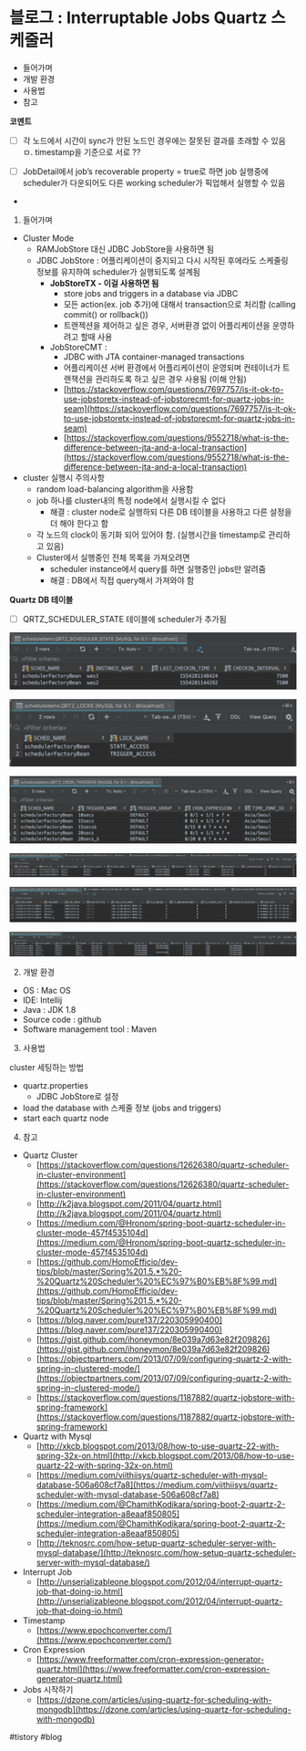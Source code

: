 # 블로그 : Interruptable Jobs Quartz 스케줄러
* 들어가며
* 개발 환경
* 사용법
* 참고

**코멘트**
- [ ] 각 노드에서 시간이 sync가 안된 노드인 경우에는 잘못된 결과를 초래할 수 있음
ㅁ. timestamp을 기준으로 서로 ??

- [ ] JobDetail에서 job’s recoverable property = true로 하면 job 실행중에 scheduler가 다운되어도 다른 working scheduler가 픽업해서 실행할 수 있음

-

1. 들어가며

* Cluster Mode
	* RAMJobStore 대신 JDBC JobStore을 사용하면 됨
	* JDBC JobStore : 어플리케이션이 중지되고 다시 시작된 후에라도 스케줄링 정보를 유지하여 scheduler가 실행되도록 설계됨
		* **JobStoreTX - 이걸 사용하면 됨**
			* store jobs and triggers in a database via JDBC
			* 모든 action(ex. job 추가)에 대해서 transaction으로 처리함 (calling commit() or rollback())
			* 트랜젝션을 제어하고 싶은 경우, 서버환경 없이 어플리케이션을 운영하려고 할때 사용
		* JobStoreCMT :
			* JDBC with JTA container-managed transactions
			* 어플리케이션 서버 환경에서 어플리케이션이 운영되며 컨테이너가 트랜잭션을 관리하도록 하고 싶은 경우 사용됨 (이해 안됨)
			* [https://stackoverflow.com/questions/7697757/is-it-ok-to-use-jobstoretx-instead-of-jobstorecmt-for-quartz-jobs-in-seam](https://stackoverflow.com/questions/7697757/is-it-ok-to-use-jobstoretx-instead-of-jobstorecmt-for-quartz-jobs-in-seam)
			* [https://stackoverflow.com/questions/9552718/what-is-the-difference-between-jta-and-a-local-transaction](https://stackoverflow.com/questions/9552718/what-is-the-difference-between-jta-and-a-local-transaction)
* cluster 실행시 주의사항
	* random load-balancing algorithm을 사용함
	* job 하나를 cluster내의 특정 node에서 실행시킬 수 없다
		* 해결 : cluster node로 실행하되 다른 DB 테이블을 사용하고 다른 설정을 더 해야 한다고 함
	* 각 노드의 clock이 동기화 되어 있어야 함. (실행시간을 timestamp로 관리하고 있음)
	* Cluster에서 실행중인 전체 목록을 가져오려면
		* scheduler instance에서 query를 하면 실행중인 jobs만 알려줌
		* 해결 : DB에서 직접 query해서 가져와야 함

**Quartz DB 테이블**
- [ ] QRTZ_SCHEDULER_STATE 테이블에 scheduler가 추가됨

![](%EB%B8%94%EB%A1%9C%EA%B7%B8%20%20Interruptable%20Jobs%20Quartz%20%EC%8A%A4%EC%BC%80%EC%A4%84%EB%9F%AC/image_6.png)

![](%EB%B8%94%EB%A1%9C%EA%B7%B8%20%20Interruptable%20Jobs%20Quartz%20%EC%8A%A4%EC%BC%80%EC%A4%84%EB%9F%AC/image_5.png)

![](%EB%B8%94%EB%A1%9C%EA%B7%B8%20%20Interruptable%20Jobs%20Quartz%20%EC%8A%A4%EC%BC%80%EC%A4%84%EB%9F%AC/image_4.png)

![](%EB%B8%94%EB%A1%9C%EA%B7%B8%20%20Interruptable%20Jobs%20Quartz%20%EC%8A%A4%EC%BC%80%EC%A4%84%EB%9F%AC/image_2.png)

![](%EB%B8%94%EB%A1%9C%EA%B7%B8%20%20Interruptable%20Jobs%20Quartz%20%EC%8A%A4%EC%BC%80%EC%A4%84%EB%9F%AC/image_1.png)

![](%EB%B8%94%EB%A1%9C%EA%B7%B8%20%20Interruptable%20Jobs%20Quartz%20%EC%8A%A4%EC%BC%80%EC%A4%84%EB%9F%AC/image_3.png)

2. 개발 환경

* OS : Mac OS
* IDE: Intellij
* Java : JDK 1.8
* Source code : github
* Software management tool : Maven

3. 사용법

cluster 세팅하는 방법
* quartz.properties
	* JDBC JobStore로 설정
* load the database with 스케줄 정보 (jobs and triggers)
* start each quartz node

4. 참고

* Quartz Cluster
	* [https://stackoverflow.com/questions/12626380/quartz-scheduler-in-cluster-environment](https://stackoverflow.com/questions/12626380/quartz-scheduler-in-cluster-environment)
	* [http://k2java.blogspot.com/2011/04/quartz.html](http://k2java.blogspot.com/2011/04/quartz.html)
	* [https://medium.com/@Hronom/spring-boot-quartz-scheduler-in-cluster-mode-457f4535104d](https://medium.com/@Hronom/spring-boot-quartz-scheduler-in-cluster-mode-457f4535104d)
	* [https://github.com/HomoEfficio/dev-tips/blob/master/Spring%201.5.*%20-%20Quartz%20Scheduler%20%EC%97%B0%EB%8F%99.md](https://github.com/HomoEfficio/dev-tips/blob/master/Spring%201.5.*%20-%20Quartz%20Scheduler%20%EC%97%B0%EB%8F%99.md)
	* [https://blog.naver.com/pure137/220305990400](https://blog.naver.com/pure137/220305990400)
	* [https://gist.github.com/ihoneymon/8e039a7d63e82f209826](https://gist.github.com/ihoneymon/8e039a7d63e82f209826)
	* [https://objectpartners.com/2013/07/09/configuring-quartz-2-with-spring-in-clustered-mode/](https://objectpartners.com/2013/07/09/configuring-quartz-2-with-spring-in-clustered-mode/)
	* [https://stackoverflow.com/questions/1187882/quartz-jobstore-with-spring-framework](https://stackoverflow.com/questions/1187882/quartz-jobstore-with-spring-framework)
* Quartz with Mysql
	* [http://xkcb.blogspot.com/2013/08/how-to-use-quartz-22-with-spring-32x-on.html](http://xkcb.blogspot.com/2013/08/how-to-use-quartz-22-with-spring-32x-on.html)
	* [https://medium.com/viithiisys/quartz-scheduler-with-mysql-database-506a608cf7a8](https://medium.com/viithiisys/quartz-scheduler-with-mysql-database-506a608cf7a8)
	* [https://medium.com/@ChamithKodikara/spring-boot-2-quartz-2-scheduler-integration-a8eaaf850805](https://medium.com/@ChamithKodikara/spring-boot-2-quartz-2-scheduler-integration-a8eaaf850805)
	* [http://teknosrc.com/how-setup-quartz-scheduler-server-with-mysql-database/](http://teknosrc.com/how-setup-quartz-scheduler-server-with-mysql-database/)
* Interrupt Job
	* [http://unserializableone.blogspot.com/2012/04/interrupt-quartz-job-that-doing-io.html](http://unserializableone.blogspot.com/2012/04/interrupt-quartz-job-that-doing-io.html)
* Timestamp
	* [https://www.epochconverter.com/](https://www.epochconverter.com/)
* Cron Expression
	* [https://www.freeformatter.com/cron-expression-generator-quartz.html](https://www.freeformatter.com/cron-expression-generator-quartz.html)
* Jobs 시작하기
	* [https://dzone.com/articles/using-quartz-for-scheduling-with-mongodb](https://dzone.com/articles/using-quartz-for-scheduling-with-mongodb)

#tistory #blog